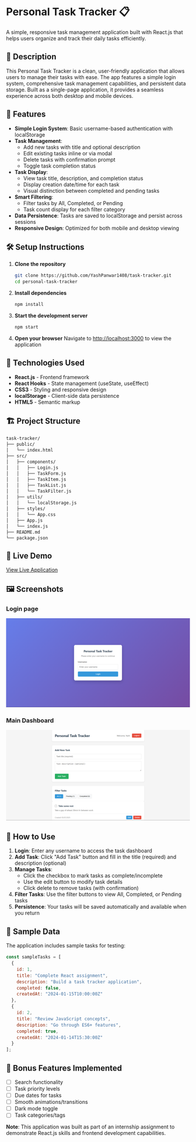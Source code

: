 # Personal Task Tracker 📋

A simple, responsive task management application built with React.js that helps users organize and track their daily tasks efficiently.

## 📖 Description

This Personal Task Tracker is a clean, user-friendly application that allows users to manage their tasks with ease. The app features a simple login system, comprehensive task management capabilities, and persistent data storage. Built as a single-page application, it provides a seamless experience across both desktop and mobile devices.

## 🚀 Features

- **Simple Login System**: Basic username-based authentication with localStorage
- **Task Management**: 
  - Add new tasks with title and optional description
  - Edit existing tasks inline or via modal
  - Delete tasks with confirmation prompt
  - Toggle task completion status
- **Task Display**: 
  - View task title, description, and completion status
  - Display creation date/time for each task
  - Visual distinction between completed and pending tasks
- **Smart Filtering**: 
  - Filter tasks by All, Completed, or Pending
  - Task count display for each filter category
- **Data Persistence**: Tasks are saved to localStorage and persist across sessions
- **Responsive Design**: Optimized for both mobile and desktop viewing

## 🛠 Setup Instructions

1. **Clone the repository**
   ```bash
   git clone https://github.com/YashPanwar1408/task-tracker.git
   cd personal-task-tracker
   ```

2. **Install dependencies**
   ```bash
   npm install
   ```

3. **Start the development server**
   ```bash
   npm start
   ```

4. **Open your browser**
   Navigate to [http://localhost:3000](http://localhost:3000) to view the application

## 🧰 Technologies Used

- **React.js** - Frontend framework
- **React Hooks** - State management (useState, useEffect)
- **CSS3** - Styling and responsive design
- **localStorage** - Client-side data persistence
- **HTML5** - Semantic markup

## 🏗 Project Structure

```
task-tracker/
├── public/
│   └── index.html
├── src/
│   ├── components/
│   │   ├── Login.js
│   │   ├── TaskForm.js
│   │   ├── TaskItem.js
│   │   ├── TaskList.js
│   │   └── TaskFilter.js
│   ├── utils/
│   │   └── localStorage.js
│   ├── styles/
│   │   └── App.css
│   ├── App.js
│   └── index.js
├── README.md
└── package.json
```

## 🔗 Live Demo

[View Live Application](https://task-tracker-three-amber.vercel.app/)

## 🖼 Screenshots

### Login page
![Login page](public/screenshot1.png)

### Main Dashboard
![Task Dashboard](public/screenshot2.png)

## 🎯 How to Use

1. **Login**: Enter any username to access the task dashboard
2. **Add Task**: Click "Add Task" button and fill in the title (required) and description (optional)
3. **Manage Tasks**: 
   - Click the checkbox to mark tasks as complete/incomplete
   - Use the edit button to modify task details
   - Click delete to remove tasks (with confirmation)
4. **Filter Tasks**: Use the filter buttons to view All, Completed, or Pending tasks
5. **Persistence**: Your tasks will be saved automatically and available when you return

## 🧪 Sample Data

The application includes sample tasks for testing:

```javascript
const sampleTasks = [
  {
    id: 1,
    title: "Complete React assignment",
    description: "Build a task tracker application",
    completed: false,
    createdAt: "2024-01-15T10:00:00Z"
  },
  {
    id: 2,
    title: "Review JavaScript concepts",
    description: "Go through ES6+ features",
    completed: true,
    createdAt: "2024-01-14T15:30:00Z"
  }
];
```

## 🌟 Bonus Features Implemented

- [ ] Search functionality
- [ ] Task priority levels
- [ ] Due dates for tasks
- [ ] Smooth animations/transitions
- [ ] Dark mode toggle
- [ ] Task categories/tags

**Note**: This application was built as part of an internship assignment to demonstrate React.js skills and frontend development capabilities.